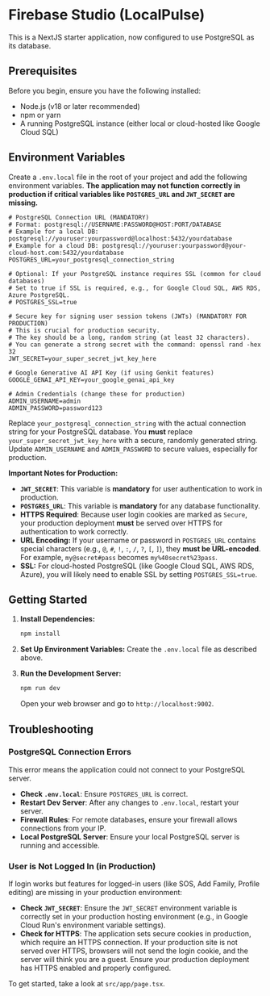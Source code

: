 
# Firebase Studio (LocalPulse)

This is a NextJS starter application, now configured to use PostgreSQL as its database.

## Prerequisites

Before you begin, ensure you have the following installed:
- Node.js (v18 or later recommended)
- npm or yarn
- A running PostgreSQL instance (either local or cloud-hosted like Google Cloud SQL)

## Environment Variables

Create a `.env.local` file in the root of your project and add the following environment variables. **The application may not function correctly in production if critical variables like `POSTGRES_URL` and `JWT_SECRET` are missing.**

```env
# PostgreSQL Connection URL (MANDATORY)
# Format: postgresql://USERNAME:PASSWORD@HOST:PORT/DATABASE
# Example for a local DB: postgresql://youruser:yourpassword@localhost:5432/yourdatabase
# Example for a cloud DB: postgresql://youruser:yourpassword@your-cloud-host.com:5432/yourdatabase
POSTGRES_URL=your_postgresql_connection_string

# Optional: If your PostgreSQL instance requires SSL (common for cloud databases)
# Set to true if SSL is required, e.g., for Google Cloud SQL, AWS RDS, Azure PostgreSQL.
# POSTGRES_SSL=true 

# Secure key for signing user session tokens (JWTs) (MANDATORY FOR PRODUCTION)
# This is crucial for production security.
# The key should be a long, random string (at least 32 characters).
# You can generate a strong secret with the command: openssl rand -hex 32
JWT_SECRET=your_super_secret_jwt_key_here

# Google Generative AI API Key (if using Genkit features)
GOOGLE_GENAI_API_KEY=your_google_genai_api_key

# Admin Credentials (change these for production)
ADMIN_USERNAME=admin
ADMIN_PASSWORD=password123
```

Replace `your_postgresql_connection_string` with the actual connection string for your PostgreSQL database.
You **must** replace `your_super_secret_jwt_key_here` with a secure, randomly generated string.
Update `ADMIN_USERNAME` and `ADMIN_PASSWORD` to secure values, especially for production.

**Important Notes for Production:**
- **`JWT_SECRET`**: This variable is **mandatory** for user authentication to work in production.
- **`POSTGRES_URL`**: This variable is **mandatory** for any database functionality.
- **HTTPS Required**: Because user login cookies are marked as `Secure`, your production deployment **must** be served over HTTPS for authentication to work correctly.
- **URL Encoding:** If your username or password in `POSTGRES_URL` contains special characters (e.g., `@`, `#`, `!`, `:`, `/`, `?`, `[`, `]`), they **must be URL-encoded**. For example, `my@secret#pass` becomes `my%40secret%23pass`.
- **SSL:** For cloud-hosted PostgreSQL (like Google Cloud SQL, AWS RDS, Azure), you will likely need to enable SSL by setting `POSTGRES_SSL=true`.

## Getting Started

1.  **Install Dependencies:**
    ```bash
    npm install
    ```

2.  **Set Up Environment Variables:**
    Create the `.env.local` file as described above.

3.  **Run the Development Server:**
    ```bash
    npm run dev
    ```
    Open your web browser and go to `http://localhost:9002`.

## Troubleshooting

### PostgreSQL Connection Errors
This error means the application could not connect to your PostgreSQL server.
- **Check `.env.local`**: Ensure `POSTGRES_URL` is correct.
- **Restart Dev Server**: After any changes to `.env.local`, restart your server.
- **Firewall Rules**: For remote databases, ensure your firewall allows connections from your IP.
- **Local PostgreSQL Server**: Ensure your local PostgreSQL server is running and accessible.

### User is Not Logged In (in Production)
If login works but features for logged-in users (like SOS, Add Family, Profile editing) are missing in your production environment:
- **Check `JWT_SECRET`**: Ensure the `JWT_SECRET` environment variable is correctly set in your production hosting environment (e.g., in Google Cloud Run's environment variable settings).
- **Check for HTTPS**: The application sets secure cookies in production, which require an HTTPS connection. If your production site is not served over HTTPS, browsers will not send the login cookie, and the server will think you are a guest. Ensure your production deployment has HTTPS enabled and properly configured.

To get started, take a look at `src/app/page.tsx`.

